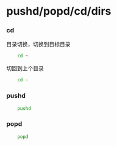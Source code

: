 # pushd/popd/cd/dirs

### cd
目录切换，切换到目标目录
```bash
    cd ~
```
切回到上个目录
```bash
    cd -
```

### pushd
```bash
    pushd
```

### popd
```bash
    popd
```

